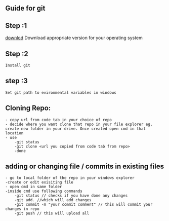 ## Guide for git

## Step :1
[downlod](https://git-scm.com/downloads)
    Download appropriate version for your operating system

## Step :2
    Install git 

## step :3
    Set git path to evironmental variables in windows

## Cloning Repo:
    - copy url from code tab in your choice of repo
    - decide where you want clone that repo in your file explorer eg. create new folder in your drive. Once created open cmd in that location
    - use 
        -git status 
        -git clone <url you copied from code tab from repo>
        -done

## adding or changing file / commits in existing files
    - go to local folder of the repo in your windows explorer
    -create or edit exisiting file 
    - open cmd in same folder
    -inside cmd use following commands
        -git status // checks if you have done any changes 
        -git add. //which will add changes 
        -git commit -m "your commit comment" // this will commit your changes in repo
        -git push // this will upload all
